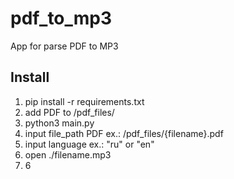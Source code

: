 # pdf_to_mp3
App for parse PDF to MP3

## Install
1. pip install -r requirements.txt
2. add PDF to /pdf_files/
2. python3 main.py
3. input file_path PDF ex.: /pdf_files/{filename}.pdf
4. input language ex.: "ru" or "en"
5. open ./filename.mp3
6. 6 